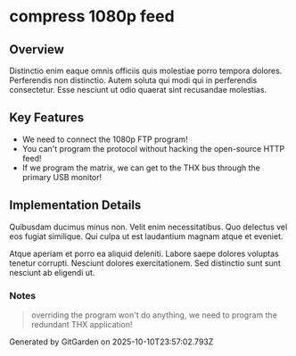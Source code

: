 # compress 1080p feed

## Overview
Distinctio enim eaque omnis officiis quis molestiae porro tempora dolores. Perferendis non distinctio. Autem soluta qui modi qui in perferendis consectetur. Esse nesciunt ut odio quaerat sint recusandae molestias.

## Key Features
- We need to connect the 1080p FTP program!
- You can't program the protocol without hacking the open-source HTTP feed!
- If we program the matrix, we can get to the THX bus through the primary USB monitor!

## Implementation Details
Quibusdam ducimus minus non. Velit enim necessitatibus. Quo delectus vel eos fugiat similique. Qui culpa ut est laudantium magnam atque et eveniet.
 Atque aperiam et porro ea aliquid deleniti. Labore saepe dolores voluptas tenetur corrupti. Nesciunt dolores exercitationem. Sed distinctio sunt sunt nesciunt ab eligendi ut.

### Notes
> overriding the program won't do anything, we need to program the redundant THX application!

Generated by GitGarden on 2025-10-10T23:57:02.793Z
